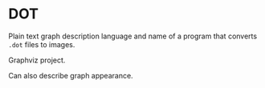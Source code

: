# DOT

Plain text graph description language and name of a program that converts `.dot` files to images.

Graphviz project.

Can also describe graph appearance.

